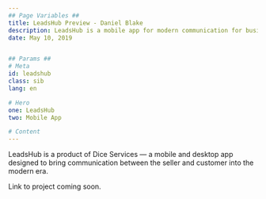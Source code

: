 ```yaml
---
## Page Variables ##
title: LeadsHub Preview - Daniel Blake
description: LeadsHub is a mobile app for modern communication for businesses. Website designed and developed by Daniel Blake.
date: May 10, 2019


## Params ##
# Meta
id: leadshub
class: sib
lang: en

# Hero
one: LeadsHub
two: Mobile App

# Content
---
```


LeadsHub is a product of Dice Services &mdash; a mobile and desktop app designed to bring communication between the seller and customer into the modern era.

Link to project coming soon.
